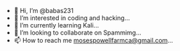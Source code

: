 - 👋 Hi, I’m @babas231
- 👀 I’m interested in coding and hacking...
- 🌱 I’m currently learning Kali...
- 💞️ I’m looking to collaborate on Spammimg...
- 📫 How to reach me mosespowellfarmca@gmail.com...

<!---
babas231/babas231 is a ✨ special ✨ repository because its `README.md` (this file) appears on your GitHub profile.
You can click the Preview link to take a look at your changes.
--->
